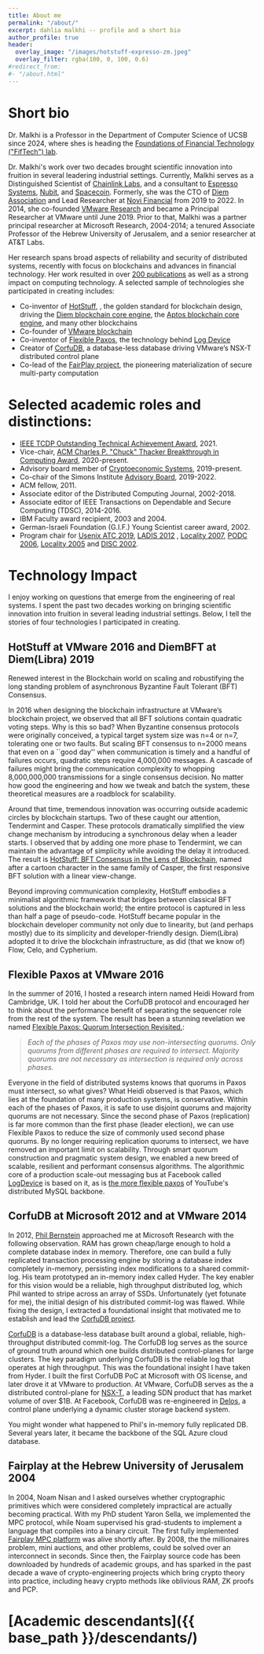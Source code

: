 ```yaml
---
title: About me
permalink: "/about/"
excerpt: dahlia malkhi -- profile and a short bio 
author_profile: true
header:
  overlay_image: "/images/hotstuff-expresso-zm.jpeg"
  overlay_filter: rgba(100, 0, 100, 0.6)
#redirect_from:
#- "/about.html"
---
```


# Short bio

Dr. Malkhi is a Professor in the Department of Computer Science of UCSB since 2024, where shes is heading the [Foundations of Financial Technology ("FifTech") lab](https://fiftech.cs.ucsb.edu/). 

Dr. Malkhi's work over two decades brought scientific innovation into fruition in several leadering industrial settings. 
Currently, Malkhi serves as a Distinguished Scientist of [Chainlink Labs](https://chainlinklabs.com/), and a consultant to [Espresso Systems](), [Nubit](https://www.nubit.org/), and [Spacecoin](https://www.nubit.org/).
Formerly, she was the CTO of [Diem Association](https://www.diem.com/en-us/) and Lead Researcher at [Novi Financial](https://about.fb.com/news/2020/05/welcome-to-novi/) from 2019 to 2022. In 2014, she co-founded [VMware Research](https://octo.vmware.com/introduction-vrg/) and became a Principal Researcher at VMware until June 2019. Prior to that, Malkhi was a partner principal researcher at Microsoft Research, 2004-2014; a tenured Associate Professor of the Hebrew University of Jerusalem, and a senior researcher at AT&T Labs.

Her research spans broad aspects of reliability and security of distributed systems, recently with focus on blockchains and advances in financial technology. Her work resulted in over [200 publications](https://scholar.google.com/citations?user=A_VZ8N0AAAAJ&hl=en) as well as a strong impact on computing technology. A selected sample of technologies she participated in creating includes: 

* Co-inventor of [HotStuff](https://arxiv.org/abs/1803.05069), , the golden standard for blockchain design, driving the [Diem blockchain core engine](https://developers.diem.com/docs/technical-papers/state-machine-replication-paper/), the [Aptos blockchain core engine](https://aptos.dev/reference/glossary/#aptosbft), and many other blockchains 
* Co-founder of [VMware blockchain](https://research.vmware.com/projects/vmware-blockchain)
* Co-inventor of [Flexible Paxos](https://arxiv.org/abs/1608.06696), the technology behind [Log Device](https://logdevice.io/docs/Consensus.html)
* Creator of [CorfuDB](https://github.com/CorfuDB/CorfuDB), a database-less database driving VMware’s NSX-T distributed control plane
* Co-lead of the [FairPlay project](https://www.cs.huji.ac.il/project/Fairplay/), the pioneering materialization of secure multi-party computation


# Selected academic roles and distinctions:

-   [IEEE TCDP Outstanding Technical Achievement Award](https://tc.computer.org/tcdp/awardrecipients/), 2021.
-   Vice-chair, [ACM Charles P. "Chuck" Thacker Breakthrough in Computing Award](https://awards.acm.org/thacker), 2020-present.
-   Advisory board member of [Cryptoeconomic Systems](https://cryptoeconomicsystems.pubpub.org/), 2019-present.
-   Co-chair of the Simons Institute [Advisory Board](https://simons.berkeley.edu/people/advisory), 2019-2022.
-   ACM fellow, 2011.
-   Associate editor of the Distributed Computing Journal, 2002-2018.
-   Associate editor of IEEE Transactions on Dependable and Secure Computing (TDSC), 2014-2016.
-   IBM Faculty award recipient, 2003 and 2004.
-   German-Israeli Foundation (G.I.F.) Young Scientist career award, 2002.
-   Program chair for [Usenix ATC 2019](https://www.usenix.org/conferences/byname/131), [LADIS 2012](http://ladisworkshop.org/) , [Locality 2007](http://research.microsoft.com/en-us/um/people/moscitho/locality/), [PODC 2006](http://www.podc.org/podc2006/), [Locality 2005](http://www.mimuw.edu.pl/~disc2005/index.php?page=workshops) and [DISC 2002](http://www.disc-conference.org/disc2002/index.html).

# Technology Impact

I enjoy working on questions that emerge from the engineering of real systems. 
I spent the past two decades working on bringing scientific innovation into fruition in several leading industrial settings. 
Below, I tell the stories of four technologies I participated in creating.

## HotStuff at VMware 2016 and DiemBFT at Diem(Libra) 2019

Renewed interest in the Blockchain world on scaling and robustifying the long standing problem of
asynchronous Byzantine Fault Tolerant (BFT) Consensus. 

In 2016 when designing the blockchain infrastructure at VMware’s blockchain project, we observed that 
all BFT solutions contain quadratic voting steps. Why is this so bad? When
Byzantine consensus protocols were originally conceived, a typical target system
size was n=4 or n=7, tolerating one or two faults. But scaling BFT consensus to
n=2000 means that even on a ``good day'' when communication is timely and a
handful of failures occurs, quadratic steps require 4,000,000 messages. A
cascade of failures might bring the communication complexity to whopping
8,000,000,000 transmissions for a single consensus decision. No matter how good
the engineering and how we tweak and batch the system, these theoretical
measures are a roadblock for scalability. 

Around that time, tremendous innovation was occurring outside academic circles
by blockchain startups. Two of these caught our attention, Tendermint
and Casper. These protocols dramatically simplified the
view change mechanism by introducing a
synchronous delay when a leader starts. I observed that by adding one more phase
to Tendermint, we can maintain the advantage of simplicity while avoiding the
delay it introduced. 
The result is 
[HotStuff: BFT Consensus in the Lens of Blockchain](https://arxiv.org/abs/1803.05069), 
named after a cartoon character in the same family of Casper, the
first responsive BFT solution with a linear view-change.

Beyond improving communication complexity, HotStuff embodies a minimalist algorithmic framework that bridges between classical BFT solutions and the blockchain world; the entire protocol is captured in less than half a page of pseudo-code.
HotStuff became popular in the blockchain developer community not only due to
linearity, but (and perhaps mostly) due to its simplicity and developer-friendly design. 
Diem(Libra) adopted it to drive the blockchain infrastructure, as did (that we know of) Flow, Celo,
and Cypherium. 

## Flexible Paxos at VMware 2016

In the summer of 2016, I hosted a research intern named Heidi Howard from
Cambridge, UK. I told her about the CorfuDB protocol and encouraged her to think
about the performance benefit of separating the sequencer role from the rest of
the system. The result has been a stunning revelation we named 
[Flexible Paxos: Quorum Intersection Revisited.](https://arxiv.org/abs/1608.06696):

>*Each of the phases of Paxos may use non-intersecting quorums. Only quorums from
different phases are required to intersect. Majority quorums are not necessary
as intersection is required only across phases.*

Everyone in the field of distributed systems knows that quorums in Paxos must
intersect, so what gives? What Heidi observed is that Paxos, which lies at the
foundation of many production systems, is conservative. Within each of the
phases of Paxos, it is safe to use disjoint quorums and majority quorums are not
necessary. Since the second phase of Paxos (replication) is far more common than
the first phase (leader election), we can use Flexible Paxos to reduce the size
of commonly used second phase quorums. By no longer requiring replication
quorums to intersect, we have removed an important limit on scalability. Through
smart quorum construction and pragmatic system design, we enabled a new breed of
scalable, resilient and performant consensus algorithms. 
The algorithmic core of a production scale-out messaging bus at Facebook called
[LogDevice](https://logdevice.io/docs/Consensus.html) is based on it, 
as is 
[the more flexible paxos](http://ssougou.blogspot.com/2016/08/a-more-flexible-paxos.html)
 of YouTube's distributed MySQL backbone.
 

## CorfuDB at Microsoft 2012 and at VMware 2014

In 2012, [Phil Bernstein](https://en.wikipedia.org/wiki/Phil_Bernstein) approached me at Microsoft Research with the following
observation. RAM has grown cheap/large enough to hold a complete database index
in memory. Therefore, one can build a fully replicated transaction processing
engine by storing a database index completely in-memory, persisting index
modifications to a shared commit-log. 
His team prototyped an in-memory index called Hyder. 
The key enabler for this vision would be a reliable, high throughput distributed log, which
Phil wanted to stripe across an array of SSDs. 
Unfortunately (yet fotunate for me), the initial design of his distributed
commit-log was flawed. While fixing the design, I extracted a foundational
insight that motivated me to establish and lead the
[CorfuDB project](https://github.com/CorfuDB/CorfuDB).

[CorfuDB](https://dl.acm.org/doi/10.1145/2535930)
is a database-less database built around a global,
reliable, high-throughput distributed commit-log. The CorfuDB log serves as the
source of ground truth around which one builds distributed control-planes for
large clusters. 
The key paradigm underlying CorfuDB is the reliable log that operates at high
throughput. This was the foundational insight I have taken from Hyder. I built
the first CorfuDB PoC at Microsoft with OS license, and later drove it at VMware to
production.
At VMware, CorfuDB serves as the a distributed control-plane for
[NSX-T](https://shuttletitan.com/nsx-t/nsx-t-management-cluster-benefits-roles-ccp-sharding-and-failure-handling/),
a leading SDN product that has market volume of over \$1B. 
At Facebook, CorfuDB was re-engineered in
[Delos](https://engineering.fb.com/data-center-engineering/delos/), a control plane underlying a dynamic cluster storage backend system. 

You might wonder what happened to Phil's in-memory fully replicated DB. Several years later, it became the backbone of the SQL Azure cloud database.


## Fairplay at the Hebrew University of Jerusalem 2004

In 2004, Noam Nisan and I asked ourselves whether cryptographic primitives which
were considered completely impractical are actually becoming practical. With my 
PhD student Yaron Sella, we implemented the MPC protocol, while Noam supervised
his grad-students to implement a language that compiles into a binary circuit. 
The first fully implemented 
[Fairplay MPC platform](https://www.cs.huji.ac.il/project/Fairplay/)
was alive shortly after.
By 2008, the the millionaires problem, mini auctions, and other problems, could be solved over an
interconnect in seconds.
Since then,
the Fairplay source code has been downloaded by hundreds of academic groups, and has
sparked in the past
decade a wave of crypto-engineering projects which bring crypto theory into
practice, including heavy crypto methods like oblivious RAM, ZK proofs and PCP.

# [Academic descendants]({{ base_path }}/descendants/)
